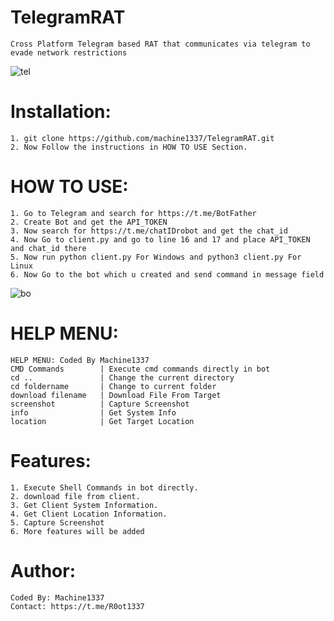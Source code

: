 # TelegramRAT
    Cross Platform Telegram based RAT that communicates via telegram to evade network restrictions
![tel](https://github.com/machine1337/TelegramRAT/assets/82051128/bb2d8fc0-ed6e-421a-a8be-3f049620138e)


# Installation:
    1. git clone https://github.com/machine1337/TelegramRAT.git
    2. Now Follow the instructions in HOW TO USE Section.

# HOW TO USE:
    1. Go to Telegram and search for https://t.me/BotFather
    2. Create Bot and get the API_TOKEN
    3. Now search for https://t.me/chatIDrobot and get the chat_id
    4. Now Go to client.py and go to line 16 and 17 and place API_TOKEN and chat_id there
    5. Now run python client.py For Windows and python3 client.py For Linux
    6. Now Go to the bot which u created and send command in message field
  ![bo](https://github.com/machine1337/TelegramRAT/assets/82051128/575f8021-37f7-4ee8-886f-f3fd0acc2d3f)

# HELP MENU:
    HELP MENU: Coded By Machine1337
    CMD Commands        | Execute cmd commands directly in bot
    cd ..               | Change the current directory
    cd foldername       | Change to current folder
    download filename   | Download File From Target
    screenshot          | Capture Screenshot
    info                | Get System Info
    location            | Get Target Location
    
# Features:
    1. Execute Shell Commands in bot directly.
    2. download file from client.
    3. Get Client System Information.
    4. Get Client Location Information.
    5. Capture Screenshot
    6. More features will be added

# Author:
    Coded By: Machine1337
    Contact: https://t.me/R0ot1337
    
